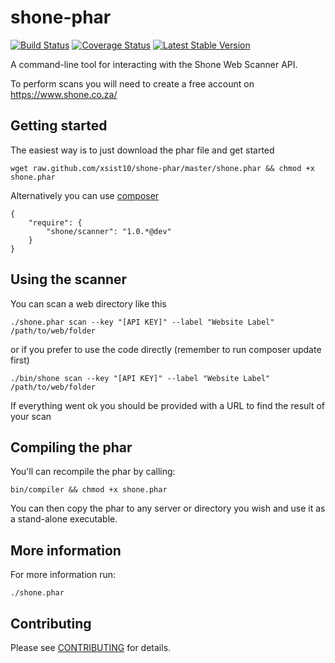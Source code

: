shone-phar
=======

[![Build Status](https://travis-ci.org/xsist10/shone-phar.png?branch=master)](https://travis-ci.org/xsist10/shone-phar)
[![Coverage Status](https://coveralls.io/repos/xsist10/shone-phar/badge.png)](https://coveralls.io/r/xsist10/shone-phar)
[![Latest Stable Version](https://poser.pugx.org/shone/scanner/version.png)](https://packagist.org/packages/shone/scanner)

A command-line tool for interacting with the Shone Web Scanner API.

To perform scans you will need to create a free account on https://www.shone.co.za/

Getting started
-----

The easiest way is to just download the phar file and get started

    wget raw.github.com/xsist10/shone-phar/master/shone.phar && chmod +x shone.phar

Alternatively you can use [composer](http://www.getcomposer.org)

    {
        "require": {
            "shone/scanner": "1.0.*@dev"
        }
    }

Using the scanner
-----

You can scan a web directory like this

    ./shone.phar scan --key "[API KEY]" --label "Website Label" /path/to/web/folder

or if you prefer to use the code directly (remember to run composer update first)

    ./bin/shone scan --key "[API KEY]" --label "Website Label" /path/to/web/folder

If everything went ok you should be provided with a URL to find the result of your scan


Compiling the phar
-----
You'll can recompile the phar by calling:

    bin/compiler && chmod +x shone.phar

You can then copy the phar to any server or directory you wish and use it as a stand-alone executable.


More information
-----

For more information run:

    ./shone.phar



Contributing
----

Please see [CONTRIBUTING](https://github.com/xsist10/shone-phar/blob/master/CONTRIBUTING.md) for details.